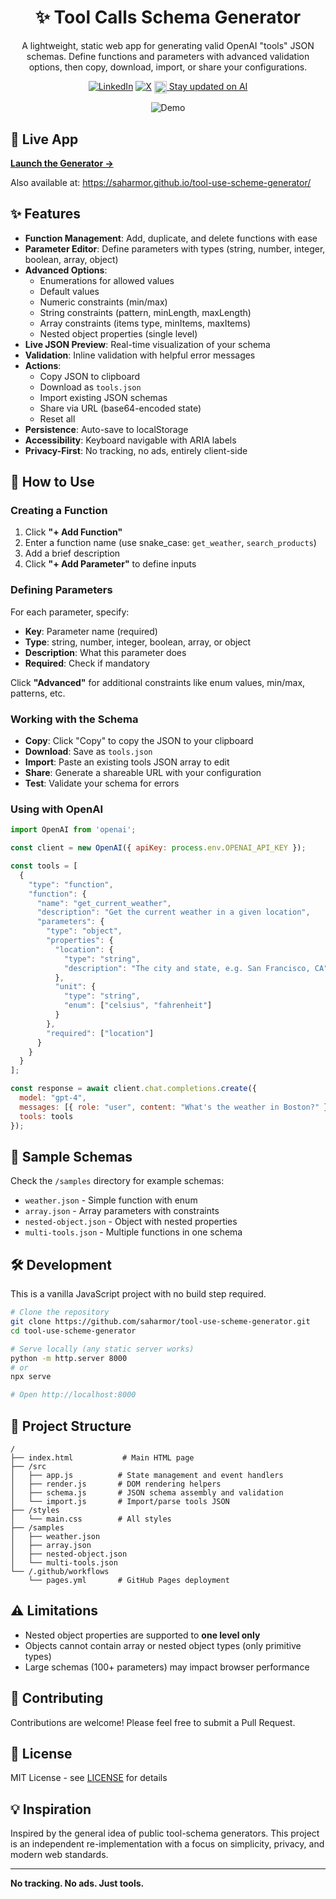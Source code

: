 <div align="center">

# ✨ Tool Calls Schema Generator

A lightweight, static web app for generating valid OpenAI "tools" JSON schemas. Define functions and parameters with advanced validation options, then copy, download, import, or share your configurations.

<p>
<a href="https://www.linkedin.com/in/sahar-mor/" target="_blank"><img src="https://img.shields.io/badge/LinkedIn-Connect-blue" alt="LinkedIn"></a>
<a href="https://x.com/theaievangelist" target="_blank"><img src="https://img.shields.io/twitter/follow/:theaievangelist" alt="X"></a>
<a href="http://aitidbits.ai/" target="_blank"><img src="https://github.com/saharmor/saharmor.github.io/blob/main/images/ai%20tidbits%20logo.png?raw=true" alt="Stay updated on AI" width="20" height="20" style="vertical-align: middle;"> Stay updated on AI</a>
</p>

![Demo](demo.gif)

</div>

## 🚀 Live App

**[Launch the Generator →](http://saharmor.me/tool-use-scheme-generator/)**

Also available at: https://saharmor.github.io/tool-use-scheme-generator/

## ✨ Features

- **Function Management**: Add, duplicate, and delete functions with ease
- **Parameter Editor**: Define parameters with types (string, number, integer, boolean, array, object)
- **Advanced Options**:
  - Enumerations for allowed values
  - Default values
  - Numeric constraints (min/max)
  - String constraints (pattern, minLength, maxLength)
  - Array constraints (items type, minItems, maxItems)
  - Nested object properties (single level)
- **Live JSON Preview**: Real-time visualization of your schema
- **Validation**: Inline validation with helpful error messages
- **Actions**:
  - Copy JSON to clipboard
  - Download as `tools.json`
  - Import existing JSON schemas
  - Share via URL (base64-encoded state)
  - Reset all
- **Persistence**: Auto-save to localStorage
- **Accessibility**: Keyboard navigable with ARIA labels
- **Privacy-First**: No tracking, no ads, entirely client-side

## 📖 How to Use

### Creating a Function

1. Click **"+ Add Function"**
2. Enter a function name (use snake_case: `get_weather`, `search_products`)
3. Add a brief description
4. Click **"+ Add Parameter"** to define inputs

### Defining Parameters

For each parameter, specify:
- **Key**: Parameter name (required)
- **Type**: string, number, integer, boolean, array, or object
- **Description**: What this parameter does
- **Required**: Check if mandatory

Click **"Advanced"** for additional constraints like enum values, min/max, patterns, etc.

### Working with the Schema

- **Copy**: Click "Copy" to copy the JSON to your clipboard
- **Download**: Save as `tools.json`
- **Import**: Paste an existing tools JSON array to edit
- **Share**: Generate a shareable URL with your configuration
- **Test**: Validate your schema for errors

### Using with OpenAI

```javascript
import OpenAI from 'openai';

const client = new OpenAI({ apiKey: process.env.OPENAI_API_KEY });

const tools = [
  {
    "type": "function",
    "function": {
      "name": "get_current_weather",
      "description": "Get the current weather in a given location",
      "parameters": {
        "type": "object",
        "properties": {
          "location": {
            "type": "string",
            "description": "The city and state, e.g. San Francisco, CA"
          },
          "unit": {
            "type": "string",
            "enum": ["celsius", "fahrenheit"]
          }
        },
        "required": ["location"]
      }
    }
  }
];

const response = await client.chat.completions.create({
  model: "gpt-4",
  messages: [{ role: "user", content: "What's the weather in Boston?" }],
  tools: tools
});
```

## 📁 Sample Schemas

Check the `/samples` directory for example schemas:
- `weather.json` - Simple function with enum
- `array.json` - Array parameters with constraints
- `nested-object.json` - Object with nested properties
- `multi-tools.json` - Multiple functions in one schema

## 🛠️ Development

This is a vanilla JavaScript project with no build step required.

```bash
# Clone the repository
git clone https://github.com/saharmor/tool-use-scheme-generator.git
cd tool-use-scheme-generator

# Serve locally (any static server works)
python -m http.server 8000
# or
npx serve

# Open http://localhost:8000
```

## 📂 Project Structure

```
/
├── index.html           # Main HTML page
├── /src
│   ├── app.js          # State management and event handlers
│   ├── render.js       # DOM rendering helpers
│   ├── schema.js       # JSON schema assembly and validation
│   └── import.js       # Import/parse tools JSON
├── /styles
│   └── main.css        # All styles
├── /samples
│   ├── weather.json
│   ├── array.json
│   ├── nested-object.json
│   └── multi-tools.json
└── /.github/workflows
    └── pages.yml       # GitHub Pages deployment
```

## ⚠️ Limitations

- Nested object properties are supported to **one level only**
- Objects cannot contain array or nested object types (only primitive types)
- Large schemas (100+ parameters) may impact browser performance

## 🤝 Contributing

Contributions are welcome! Please feel free to submit a Pull Request.

## 📄 License

MIT License - see [LICENSE](LICENSE) for details

## 💡 Inspiration

Inspired by the general idea of public tool-schema generators. This project is an independent re-implementation with a focus on simplicity, privacy, and modern web standards.

---

**No tracking. No ads. Just tools.**
